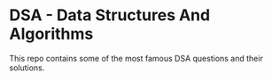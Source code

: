 # DSA - Data Structures And Algorithms

This repo contains some of the most famous DSA questions and their solutions.

